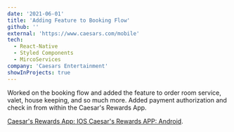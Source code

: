 ```yaml
---
date: '2021-06-01'
title: 'Adding Feature to Booking Flow'
github: ''
external: 'https://www.caesars.com/mobile'
tech:
  - React-Native
  - Styled Components
  - MircoServices
company: 'Caesars Entertainment'
showInProjects: true
---
```


Worked on the booking flow and added the feature to order room service, valet, house keeping, and so much more. Added payment authorization and check in from within the Caesar's Rewards App. 

[Caesar's Rewards App: IOS ](https://apps.apple.com/us/app/caesars-rewards-resort-offers/id720839830)
[Caesar's Rewards APP: Android](https://play.google.com/store/apps/details?id=com.caesars.playbytr&hl=en_US&gl=US&pli=1).
